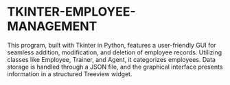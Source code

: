 # TKINTER-EMPLOYEE-MANAGEMENT
This program, built with Tkinter in Python, features a user-friendly GUI for seamless addition, modification, and deletion of employee records. Utilizing classes like Employee, Trainer, and Agent, it categorizes employees. Data storage is handled through a JSON file, and the graphical interface presents information in a structured Treeview widget.
